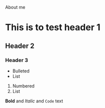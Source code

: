 About me


# This is to test header 1
## Header 2
### Header 3

- Bulleted
- List

1. Numbered
2. List

**Bold** and _Italic_ and `Code` text
